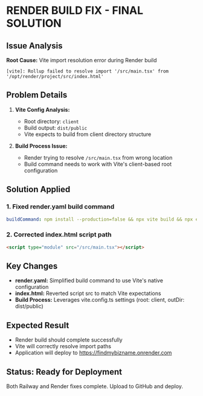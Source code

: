 # RENDER BUILD FIX - FINAL SOLUTION

## Issue Analysis
**Root Cause:** Vite import resolution error during Render build
```
[vite]: Rollup failed to resolve import '/src/main.tsx' from '/opt/render/project/src/index.html'
```

## Problem Details
1. **Vite Config Analysis:**
   - Root directory: `client`
   - Build output: `dist/public`  
   - Vite expects to build from client directory structure

2. **Build Process Issue:**
   - Render trying to resolve `/src/main.tsx` from wrong location
   - Build command needs to work with Vite's client-based root configuration

## Solution Applied

### 1. Fixed render.yaml build command
```yaml
buildCommand: npm install --production=false && npx vite build && npx esbuild server/index.ts --platform=node --packages=external --bundle --format=esm --outdir=dist
```

### 2. Corrected index.html script path
```html
<script type="module" src="/src/main.tsx"></script>
```

## Key Changes
- **render.yaml:** Simplified build command to use Vite's native configuration
- **index.html:** Reverted script src to match Vite expectations
- **Build Process:** Leverages vite.config.ts settings (root: client, outDir: dist/public)

## Expected Result
- Render build should complete successfully
- Vite will correctly resolve import paths
- Application will deploy to https://findmybizname.onrender.com

## Status: Ready for Deployment
Both Railway and Render fixes complete. Upload to GitHub and deploy.